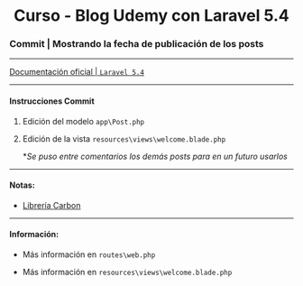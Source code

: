 
<!-- title -->
<h1 align="center">Curso - Blog Udemy con Laravel 5.4</h1>
<!-- end title -->

<!-- commit name -->
### Commit | __Mostrando la fecha de publicación de los posts__
<!-- end commit name -->

- - - - - - - - - - - - - - - - - - - - - - - - - - - - - -

<!-- official documentation -->
[Documentación oficial | `Laravel 5.4` ](https://laravel.com/docs/5.4)
<!-- end official documentation -->

- - - - - - - - - - - - - - - - - - - - - - - - - - - - - -

<!-- commit instructions -->
#### Instrucciones Commit
1. Edición del modelo `app\Post.php`
2. Edición de la vista `resources\views\welcome.blade.php`
   
   **Se puso entre comentarios los demás posts para en un futuro usarlos*
<!-- end commit instructions -->

- - - - - - - - - - - - - - - - - - - - - - - - - - - - - -

<!-- notes -->
#### Notas:
- [Librería Carbon](https://carbon.nesbot.com/docs/)
<!-- end notes -->

- - - - - - - - - - - - - - - - - - - - - - - - - - - - - -

<!-- information -->
#### Información:
- Más información en `routes\web.php`

- Más información en `resources\views\welcome.blade.php`
<!-- end information -->